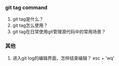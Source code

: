 <!--
 * @Descripttion: 
 * @version: 
 * @Author: wenq
 * @Date: 2019-12-16 23:36:43
 * @LastEditors  : wenq
 * @LastEditTime : 2019-12-28 22:37:45
 -->
### git tag command

1. git tag是什么？
2. git tag怎么使用？
3. git tag在日常使用git管理源代码中的常用场景？

### 其他
1. 进入git log的编辑界面，怎样结束编辑？
esc + 'wq'